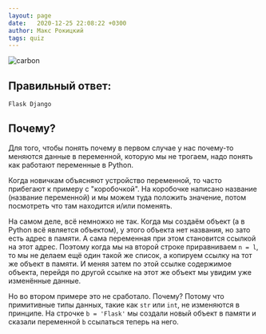 ```yaml
---
layout: page
date:   2020-12-25 22:08:22 +0300
author: Макс Рокицкий
tags: quiz
---
```


![carbon](../../assets/images/quiz0.png)

## Правильный ответ:

```
Flask Django
```

## Почему?

Для того, чтобы понять почему в первом случае у нас почему-то меняются данные в переменной, которую мы не трогаем, надо понять как работают переменные в Python.

Когда новичкам объясняют устройство переменной, то часто прибегают к примеру с "коробочкой". На коробочке написано название (название переменной) и мы можем туда положить значение, потом посмотреть что там находится и/или поменять.

На самом деле, всё немножко не так. Когда мы создаём объект (а в Python всё является объектом), у этого объекта нет названия, но зато есть адрес в памяти. А сама переменная при этом становится ссылкой на этот адрес. Поэтому когда мы на второй строке приравниваем `n = l`, то мы не делаем ещё один такой же список, а копируем ссылку на тот же объект в памяти. И меняя затем по этой ссылке содержимое объекта, перейдя по другой ссылке на этот же объект мы увидим уже изменённые данные.

Но во втором примере это не сработало. Почему? Потому что примитивные типы данных, такие как `str` или `int`, не изменяются в принципе. На строчке `b = 'Flask'` мы создали новый объект в памяти и сказали переменной `b` ссылаться теперь на него.

